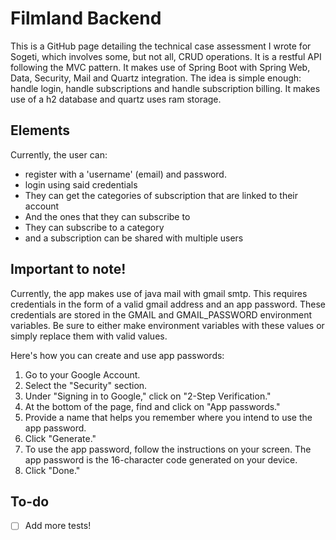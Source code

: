 # Filmland Backend
This is a GitHub page detailing the technical case assessment I wrote for Sogeti, which involves some, but not all, CRUD operations. It is a restful API following the MVC pattern. It makes use of Spring Boot with Spring Web, Data, Security, Mail and Quartz integration. The idea is simple enough: handle login, handle subscriptions and handle subscription billing. It makes use of a h2 database and quartz uses ram storage.

## Elements
Currently, the user can:
- register with a 'username' (email) and password.
- login using said credentials
- They can get the categories of subscription that are linked to their account
- And the ones that they can subscribe to
- They can subscribe to a category
- and a subscription can be shared with multiple users

## Important to note!

Currently, the app makes use of java mail with gmail smtp. This requires credentials in the form of a valid gmail address and an app password. These credentials are stored in the GMAIL and GMAIL_PASSWORD environment variables. Be sure to either make environment variables with these values or simply replace them with valid values.

Here's how you can create and use app passwords:

1.  Go to your Google Account.
2.  Select the "Security" section.
3.  Under "Signing in to Google," click on "2-Step Verification."
4.  At the bottom of the page, find and click on "App passwords."
5.  Provide a name that helps you remember where you intend to use the app password.
6.  Click "Generate."
7.  To use the app password, follow the instructions on your screen. The app password is the 16-character code generated on your device.
8.  Click "Done."

## To-do

- [ ] Add more tests!

